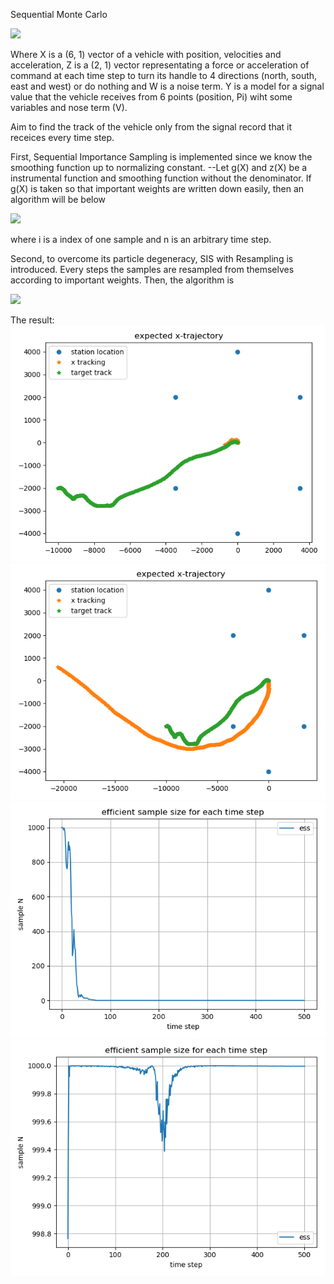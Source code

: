 Sequential Monte Carlo

<img src="https://latex.codecogs.com/gif.latex?X_{n&plus;1}&space;=&space;\Phi&space;X_n&space;&plus;&space;\Psi_z&space;Z_n&space;&plus;&space;\Psi_w&space;W&space;\\&space;Y_n^l&space;=&space;v&space;-&space;10\eta&space;log_{10}||(X_n^1,&space;X_n^2)^T&space;-&space;\pi_l||&space;&plus;&space;V_n^l"/>

Where X is a (6, 1) vector of a vehicle with position, velocities and acceleration, Z is a (2, 1) vector representating a force or acceleration of command at each time step to turn its handle to 4 directions (north, south, east and west) or do nothing and W is a noise term.
Y is a model for a signal value that the vehicle receives from 6 points (position, Pi) wiht some variables and nose term (V).

Aim to find the track of the vehicle only from the signal record that it receices every time step.

First, Sequential Importance Sampling is implemented since we know the smoothing function up to normalizing constant.
--Let g(X) and z(X) be a instrumental function and smoothing function without the denominator. If g(X) is taken so that important weights are written down easily, then an algorithm will be below

<img src="https://latex.codecogs.com/gif.latex?\omega_{n&plus;1}^i&space;=&space;\frac{z_{n&plus;1}(X_{0:n&plus;1})}{g_{n&plus;1}(X_{0:n&plus;1})}&space;=&space;P&space;\omega_n^i&space;\\&space;\tau[x_n|Y]&space;=&space;\sum_{i}&space;\frac{\omega_n^i}{\Omega}x_n^i"/>

where i is a index of one sample and n is an arbitrary time step.


Second, to overcome its particle degeneracy, SIS with Resampling is introduced. Every steps the samples are resampled from themselves according to important weights. Then, the algorithm is 

<img src="https://latex.codecogs.com/gif.latex?\omega_{n&plus;1}^i&space;=&space;\frac{z_{n&plus;1}(X_{0:n&plus;1})}{g_{n&plus;1}(X_{0:n&plus;1})}&space;=&space;P&space;\\&space;\tau[x_n|Y]&space;=&space;\sum_{i}&space;\frac{\omega_n^i}{\Omega}x_n^i"/>


The result:
![sis](https://github.com/washingtk/kth/blob/pictures/mcmc_pic/SIS_track.png)
![sisr](https://github.com/washingtk/kth/blob/pictures/mcmc_pic/SISR_track.png)
![sisess](https://github.com/washingtk/kth/blob/pictures/mcmc_pic/SIS_ess.png)
![sisr](https://github.com/washingtk/kth/blob/pictures/mcmc_pic/SISR_ess.png)


